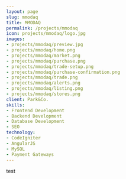 ```yaml
---
layout: page
slug: mmodaq
title: MMODAQ
permalink: /projects/mmodaq
icon: projects/mmodaq/logo.jpg
images:
- projects/mmodaq/preview.jpg
- projects/mmodaq/home.png
- projects/mmodaq/market.png
- projects/mmodaq/purchase.png
- projects/mmodaq/trade-setup.png
- projects/mmodaq/purchase-confirmation.png
- projects/mmodaq/trade.png
- projects/mmodaq/alerts.png
- projects/mmodaq/listing.png
- projects/mmodaq/stores.png
client: Park&Co.
skills:
- Frontend Development
- Backend Development
- Database Development
- SEO
technology:
- CodeIgniter
- AngularJS
- MySQL
- Payment Gateways
---
```


test
